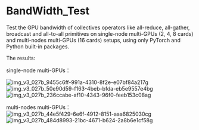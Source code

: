 # BandWidth_Test
Test the GPU bandwidth of  collectives operators like all-reduce, all-gather, broadcast and all-to-all primitives on single-node multi-GPUs (2, 4, 8 cards) and multi-nodes multi-GPUs (16 cards) setups, using only PyTorch and Python built-in packages.

The results:

single-node multi-GPUs：

![img_v3_027b_9455c6ff-991a-4310-8f2e-e07bf84a217g](https://github.com/wangbluo/BandWidth_Test/assets/32676639/7daba81b-8a9e-4c13-82f0-30b778653025)
![img_v3_027b_50e90d59-f163-4beb-bfda-eb5e9557e4bg](https://github.com/wangbluo/BandWidth_Test/assets/32676639/c1b5ab2a-c0be-4f9b-bebf-def51cd23272)
![img_v3_027b_236ccabe-af10-4343-96f0-feeb153c08ag](https://github.com/wangbluo/BandWidth_Test/assets/32676639/4f8e9d4b-1d71-4466-aba3-f64afa4fdb1b)

multi-nodes multi-GPUs：
![img_v3_027b_44e5f429-6e6f-4912-8151-aaa6825030cg](https://github.com/wangbluo/BandWidth_Test/assets/32676639/e29a14f0-0234-4d71-b685-76502c942731)
![img_v3_027b_484d8993-21bc-4671-b624-2a8b6e1cf58g](https://github.com/wangbluo/BandWidth_Test/assets/32676639/d9ad0939-768b-455f-bccf-92f30897bc29)


